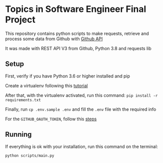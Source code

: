 # Topics in Software Engineer Final Project

This repository contains python scripts to make requests, retrieve and process some data from Github with [Github API](https://docs.github.com/en/rest)

It was made with REST API V3 from Github, Python 3.8 and requests lib

## Setup

First, verify if you have Python 3.6 or higher installed and pip

Create a virtualenv following this [tutorial](https://tutorial.djangogirls.org/en/django_installation/#virtual-environment)

After that, with the virtualenv activated, run this command: `pip install -r requirements.txt`

Finally, run `cp .env.sample .env` and fill the `.env` file with the required info

For the `GITHUB_OAUTH_TOKEN`, follow this [steps](https://docs.github.com/en/github/authenticating-to-github/creating-a-personal-access-token)

## Running

If everything is ok with your installation, run this command on the terminal:

```shell
python scripts/main.py
```
